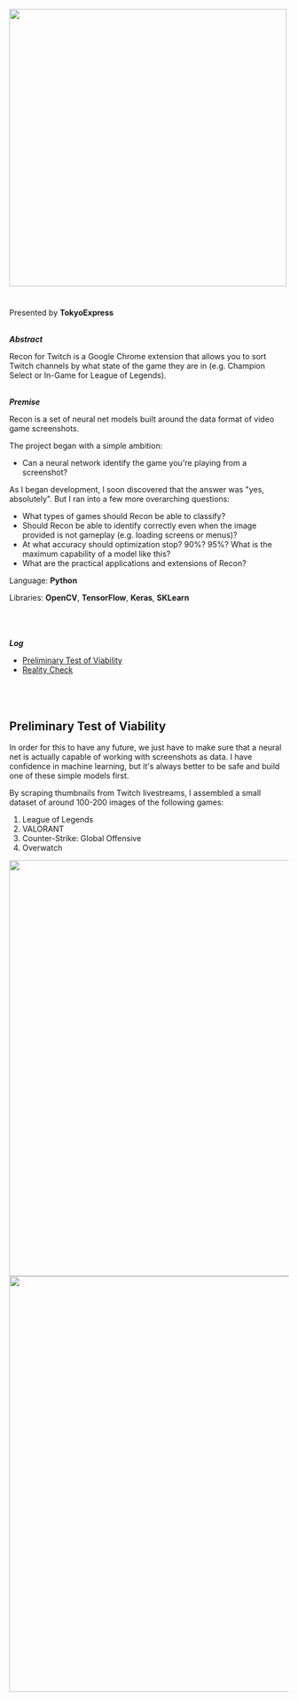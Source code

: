 <img width=500px src="https://i.imgur.com/50XEGn7.png"></img>
#

Presented by <strong>TokyoExpress</strong><br /><br />

***Abstract***

Recon for Twitch is a Google Chrome extension that allows you to sort Twitch channels by what state of the game they are in (e.g. Champion Select or In-Game for League of Legends).<br /><br />



***Premise***

Recon is a set of neural net models built around the data format of video game screenshots.

The project began with a simple ambition:
<ul>
   <li>Can a neural network identify the game you're playing from a screenshot?</li>
</ul>

As I began development, I soon discovered that the answer was "yes, absolutely". But I ran into a few more overarching questions:

<ul>
   <li>What types of games should Recon be able to classify?</li>
   <li>Should Recon be able to identify correctly even when the image provided is not gameplay (e.g. loading screens or menus)?</li>
   <li>At what accuracy should optimization stop? 90%? 95%? What is the maximum capability of a model like this?</li>
   <li>What are the practical applications and extensions of Recon?</li>
</ul>

Language: **Python**

Libraries: **OpenCV**, **TensorFlow**, **Keras**, **SKLearn**<br /><br /><br /><br />

***Log***

* [Preliminary Test of Viability](#preliminary-test-of-viability)
* [Reality Check](#reality-check)<br /><br /><br /><br />

## Preliminary Test of Viability

In order for this to have any future, we just have to make sure that a neural net is actually capable of working with screenshots as data. I have confidence in machine learning, but it's always better to be safe and build one of these simple models first.

By scraping thumbnails from Twitch livestreams, I assembled a small dataset of around 100-200 images of the following games:

<ol>
   <li>League of Legends</li>
   <li>VALORANT</li>
   <li>Counter-Strike: Global Offensive</li>
   <li>Overwatch</li>
</ol>

<img width=750px src="https://i.imgur.com/WUyjPFc.png"></img>
<img width=750px src="https://i.imgur.com/PZJdKGT.png"></img>
